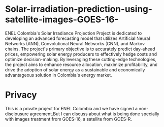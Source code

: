 # Solar-irradiation-prediction-using-satellite-images-GOES-16-

ENEL Colombia's Solar Irradiance Projection Project is dedicated to developing an advanced forecasting model that utilizes Artificial Neural Networks (ANN), Convolutional Neural Networks (CNN), and Markov chains. The project's primary objective is to accurately predict day-ahead prices, empowering solar energy producers to effectively hedge costs and optimize decision-making. By leveraging these cutting-edge technologies, the project aims to enhance resource allocation, maximize profitability, and drive the adoption of solar energy as a sustainable and economically advantageous solution in Colombia's energy market.
# Privacy
This is a private project for ENEL Colombia and we have signed a non-disclousure agreement.But I can discuss about what is being done specially with images treatment from GOES-16, a satellite from GOES-R.
